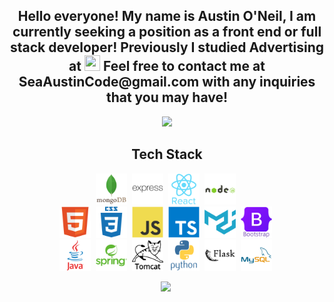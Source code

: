 <h2 align="center">
Hello everyone! 
My name is Austin O'Neil, I am currently seeking a position as a front end or full stack developer! Previously I studied Advertising at <img src="https://upload.wikimedia.org/wikipedia/en/thumb/0/07/Washington_State_Cougars_logo.svg/1024px-Washington_State_Cougars_logo.svg.png" width="25" height="25"/> Feel free to contact me at SeaAustinCode@gmail.com with any inquiries that you may have! 
</h2>

<div id="header" align="center">
  <img src="https://media.giphy.com/media/M9gbBd9nbDrOTu1Mqx/giphy.gif" width="100"/>
</div>



<!-- [![trophy](https://github-profile-trophy.vercel.app/?username=SeaAustinCode)](https://github.com/SeaAustinCode/github-profile-trophy) -->

<div background-color="silver" align="center">
  
  <h2 align="center">Tech Stack</h2>
<div>
  <img src="https://github.com/devicons/devicon/blob/master/icons/mongodb/mongodb-original-wordmark.svg" title="MongoDB" alt="Mongo_DB" width="50" height="50"/>&nbsp;
  <img src="https://github.com/devicons/devicon/blob/master/icons/express/express-original-wordmark.svg" title="Express" alt="Express" width="50" height="50"/>&nbsp;
  <img src="https://github.com/devicons/devicon/blob/master/icons/react/react-original-wordmark.svg" title="React" alt="React" width="50" height="50"/>&nbsp;
  <img src="https://github.com/devicons/devicon/blob/master/icons/nodejs/nodejs-original-wordmark.svg" title="NodeJS" alt="NodeJS" width="50" height="50"/>&nbsp;
</div>

<div>
  <img src="https://github.com/devicons/devicon/blob/master/icons/html5/html5-original.svg" title="HTML5" alt="HTML" width="50" height="50"/>&nbsp;
  <img src="https://github.com/devicons/devicon/blob/master/icons/css3/css3-plain-wordmark.svg"  title="CSS3" alt="CSS" width="50" height="50"/>&nbsp;
  <img src="https://github.com/devicons/devicon/blob/master/icons/javascript/javascript-original.svg" title="JavaScript" alt="JavaScript" width="50" height="50"/>&nbsp;
  <img src="https://github.com/devicons/devicon/blob/master/icons/typescript/typescript-original.svg" title="Typescript"  alt="Typescript" width="50" height="50"/>&nbsp;
  <img src="https://github.com/devicons/devicon/blob/master/icons/materialui/materialui-plain.svg" title="Material UI"  alt="Material UI" width="50" height="50"/>&nbsp;
  <img src="https://github.com/devicons/devicon/blob/master/icons/bootstrap/bootstrap-original-wordmark.svg" title="Bootstrap" alt="Bootstrap" width="50" height="50"/>&nbsp;
</div>

<div>
  <img src="https://github.com/devicons/devicon/blob/master/icons/java/java-original-wordmark.svg" title="Java" alt="Java" width="50" height="50"/>&nbsp;
  <img src="https://github.com/devicons/devicon/blob/master/icons/spring/spring-original-wordmark.svg" title="Spring" alt="Spring" width="50" height="50"/>&nbsp;
  <img src="https://github.com/devicons/devicon/blob/master/icons/tomcat/tomcat-line-wordmark.svg" title="Tomcat" alt="Tomcat" width="50" height="50"/>&nbsp;
  <img src="https://github.com/devicons/devicon/blob/master/icons/python/python-original-wordmark.svg" title="Python" alt="Python" width="50" height="50"/>&nbsp;
  <img src="https://github.com/devicons/devicon/blob/master/icons/flask/flask-original-wordmark.svg" title="Flask" alt="Flask" width="50" height="50"/>&nbsp;
  <img src="https://github.com/devicons/devicon/blob/master/icons/mysql/mysql-original-wordmark.svg" title="MySQL"  alt="MySQL" width="50" height="50"/>&nbsp;
</div>
  <p>
  </p>

<!--   <h2 align="center">More About Me</h2> -->
  
<!-- [![Anurag's GitHub stats](https://github-readme-stats.vercel.app/api?username=SeaAustinCode)](https://github.com/anuraghazra/github-readme-stats) -->
  
<!-- [![Top Langs](https://github-readme-stats.vercel.app/api/top-langs/?username=SeaAustinCode)](https://github.com/anuraghazra/github-readme-stats) -->

![](https://komarev.com/ghpvc/?username=SeaAustinCode&color=blueviolet)&nbsp;
  
<!-- ![SeaAustinCode's GitHub stats](https://github-readme-stats.vercel.app/api?username=SeaAustinCode&hide=stars,contribs,prs,issues) -->
</div>
